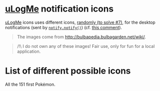 # [uLogMe](https://github.com/Naereen/uLogMe/) notification icons
[uLogMe](https://github.com/Naereen/uLogMe/) icons uses different icons, [randomly (to solve #7)](https://github.com/Naereen/uLogMe/issues/7), for the desktop notifications (sent by [`notify.notify()`](../notify.py)) (cf. [this comment](https://github.com/Naereen/uLogMe/commit/74165d89e237824689d736a3f92cc94d68444991#commitcomment-19609235)).

> The images come from http://bulbapedia.bulbagarden.net/wiki/.

> /!\ I do not own any of these images!
> Fair use, only for fun for a local application.

# List of different possible icons
All the 151 first Pokémon.
